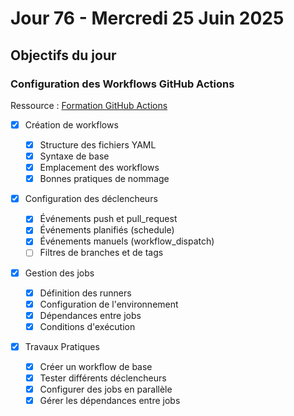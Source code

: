 # Jour 76 - Mercredi 25 Juin 2025

## Objectifs du jour

### Configuration des Workflows GitHub Actions

Ressource : [Formation GitHub Actions](https://github.com/HachemiH/formation-github-actions)

- [x] Création de workflows

  - [x] Structure des fichiers YAML
  - [x] Syntaxe de base
  - [x] Emplacement des workflows
  - [x] Bonnes pratiques de nommage

- [x] Configuration des déclencheurs

  - [x] Événements push et pull_request
  - [x] Événements planifiés (schedule)
  - [x] Événements manuels (workflow_dispatch)
  - [ ] Filtres de branches et de tags

- [x] Gestion des jobs

  - [x] Définition des runners
  - [x] Configuration de l'environnement
  - [x] Dépendances entre jobs
  - [x] Conditions d'exécution

- [x] Travaux Pratiques
  - [x] Créer un workflow de base
  - [x] Tester différents déclencheurs
  - [x] Configurer des jobs en parallèle
  - [x] Gérer les dépendances entre jobs
